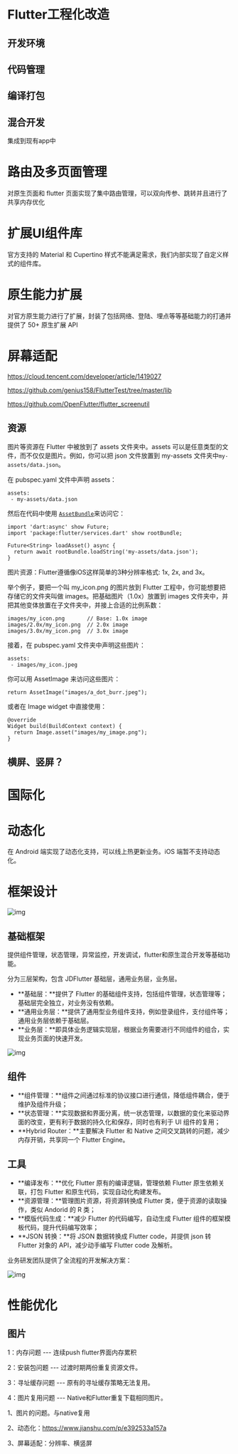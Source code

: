 # Flutter工程化改造

## 开发环境

## 代码管理

## 编译打包

## 混合开发

集成到现有app中

# 路由及多页面管理

对原生页面和 flutter 页面实现了集中路由管理，可以双向传参、跳转并且进行了共享内存优化



# 扩展UI组件库

官方支持的 Material 和 Cupertino 样式不能满足需求，我们内部实现了自定义样式的组件库。



# 原生能力扩展

对官方原生能力进行了扩展，封装了包括网络、登陆、埋点等等基础能力的打通并提供了 50+ 原生扩展 API

# 屏幕适配

https://cloud.tencent.com/developer/article/1419027

https://github.com/genius158/FlutterTest/tree/master/lib

https://github.com/OpenFlutter/flutter_screenutil

## 资源

图片等资源在 Flutter 中被放到了 assets 文件夹中。assets 可以是任意类型的文件，而不仅仅是图片。例如，你可以把 json 文件放置到 my-assets 文件夹中`my-assets/data.json`。

在 pubspec.yaml 文件中声明 assets：

```
assets:
 - my-assets/data.json
```

然后在代码中使用 [`AssetBundle`](https://docs.flutter.io/flutter/services/AssetBundle-class.html)来访问它：

```
import 'dart:async' show Future;
import 'package:flutter/services.dart' show rootBundle;

Future<String> loadAsset() async {
  return await rootBundle.loadString('my-assets/data.json');
}
```

图片资源：Flutter遵循像iOS这样简单的3种分辨率格式: 1x, 2x, and 3x。

举个例子，要把一个叫 my_icon.png 的图片放到 Flutter 工程中，你可能想要把存储它的文件夹叫做 images。把基础图片（1.0x）放置到 images 文件夹中，并把其他变体放置在子文件夹中，并接上合适的比例系数：

```
images/my_icon.png       // Base: 1.0x image
images/2.0x/my_icon.png  // 2.0x image
images/3.0x/my_icon.png  // 3.0x image
```

接着，在 pubspec.yaml 文件夹中声明这些图片：

```
assets:
 - images/my_icon.jpeg
```

你可以用 AssetImage 来访问这些图片：

```
return AssetImage("images/a_dot_burr.jpeg");
```

或者在 Image widget 中直接使用：

```
@override
Widget build(BuildContext context) {
  return Image.asset("images/my_image.png");
}
```



## 横屏、竖屏？

# 国际化



# 动态化

在 Android 端实现了动态化支持，可以线上热更新业务。iOS 端暂不支持动态化。



# 框架设计

![img](https://mmbiz.qpic.cn/mmbiz_png/XIibZ0YbvibkVnVdL8BzoLuSZsvtUuTdiaiceSaDEob5Iia1Tj9R7JeVv9MzluBwLjHVNEnXdvarLF3ZSRS7G2NoBtg/640?wx_fmt=png&wxfrom=5&wx_lazy=1&wx_co=1)

## 基础框架

提供组件管理，状态管理，异常监控，开发调试，flutter和原生混合开发等基础功能。

分为三层架构，包含 JDFlutter 基础层，通用业务层，业务层。

- **基础层：**提供了 Flutter 的基础组件支持，包括组件管理，状态管理等；基础层完全独立，对业务没有依赖。
- **通用业务层：**提供了通用型业务组件支持，例如登录组件，支付组件等；通用业务层依赖于基础层。
- **业务层：**即具体业务逻辑实现层，根据业务需要进行不同组件的组合，实现业务页面的快速开发。

![img](https://mmbiz.qpic.cn/mmbiz_png/XIibZ0YbvibkVnVdL8BzoLuSZsvtUuTdiaicRyrFmLiaWhlLU83RGGPafoib0gfhfNNmWQSYlWibcfP4Jy68SPNBQxF5A/640?wx_fmt=png&wxfrom=5&wx_lazy=1&wx_co=1)

## 组件

- **组件管理：**组件之间通过标准的协议接口进行通信，降低组件耦合，便于维护及组件升级；
- **状态管理：**实现数据和界面分离，统一状态管理，以数据的变化来驱动界面的改变，更有利于数据的持久化和保存，同时也有利于 UI 组件的复用；
- **Hybrid Router：**主要解决 Flutter 和 Native 之间交叉跳转的问题，减少内存开销，共享同一个 Flutter Engine。

## 工具

- **编译发布：**优化 Flutter 原有的编译逻辑，管理依赖 Flutter 原生依赖关联，打包 Flutter 和原生代码，实现自动化构建发布。
- **资源管理：**管理图片资源，将资源转换成 Flutter 类，便于资源的读取操作，类似 Andorid 的 R 类；
- **模版代码生成：**减少 Flutter 的代码编写，自动生成 Flutter 组件的框架模板代码，提升代码编写效率；
- **JSON 转换：**将 JSON 数据转换成 Flutter code，并提供 json 转 Flutter 对象的 API，减少动手编写 Flutter code 及解析。

业务研发团队提供了全流程的开发解决方案：

![img](https://mmbiz.qpic.cn/mmbiz_png/XIibZ0YbvibkVnVdL8BzoLuSZsvtUuTdiaicCnwN0gWb62DnbvPnjIfX1jCLCicTwibBAM70fz6cR4KTNvJvcsiarSqPw/640?wx_fmt=png&wxfrom=5&wx_lazy=1&wx_co=1)



# 性能优化

## 图片

1：内存问题 --- 连续push flutter界面内存累积

2：安装包问题 --- 过渡时期两份重复资源文件。

3：寻址缓存问题 --- 原有的寻址缓存策略无法复用。

4：图片复用问题 --- Native和Flutter重复下载相同图片。







1、图片的问题。与native复用

2、动态化：https://www.jianshu.com/p/e392533a157a

3、屏幕适配：分辨率、横竖屏

